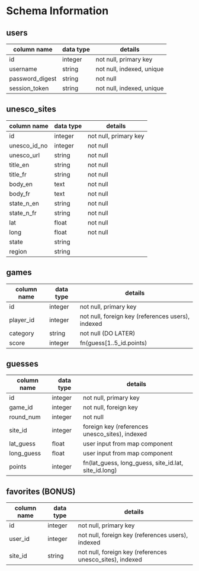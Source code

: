 # Schema Information

## users
column name     | data type | details
----------------|-----------|-----------------------
id              | integer   | not null, primary key
username        | string    | not null, indexed, unique
password_digest | string    | not null
session_token   | string    | not null, indexed, unique

## unesco_sites
column name | data type | details
------------|-----------|-----------------------
id          | integer   | not null, primary key
unesco_id_no| integer   | not null
unesco_url  | string    | not null
title_en    | string    | not null
title_fr    | string    | not null
body_en     | text      | not null
body_fr     | text      | not null
state_n_en  | string    | not null
state_n_fr  | string    | not null
lat         | float     | not null
long        | float     | not null
state       | string    |
region      | string    |

## games
column name | data type | details
------------|-----------|-----------------------
id          | integer   | not null, primary key
player_id   | integer   | not null, foreign key (references users), indexed
category    | string    | not null (DO LATER)      
score       | integer   | fn(guess[1..5_id.points)

## guesses
column name | data type | details
------------|-----------|-----------------------
id          | integer   | not null, primary key
game_id     | integer   | not null, foreign key
round_num   | integer   | not null
site_id     | integer   | foreign key (references unesco_sites), indexed
lat_guess   | float     | user input from map component
long_guess  | float     | user input from map component
points      | integer   | fn(lat_guess, long_guess, site_id.lat, site_id.long)

## favorites (BONUS)
column name | data type | details
------------|-----------|-----------------------
id          | integer   | not null, primary key
user_id     | integer   | not null, foreign key (references users), indexed
site_id     | string    | not null, foreign key (references unesco_sites), indexed
